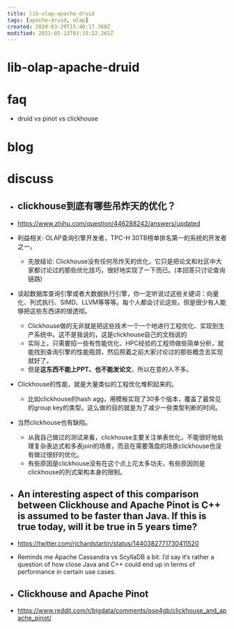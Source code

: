 ```yaml
---
title: lib-olap-apache-druid
tags: [apache-druid, olap]
created: 2020-03-29T15:40:17.360Z
modified: 2021-05-13T03:15:22.261Z
---
```


# lib-olap-apache-druid

# faq

- druid vs pinot vs clickhouse
# blog

# discuss
- ## clickhouse到底有哪些吊炸天的优化？
- https://www.zhihu.com/question/446288242/answers/updated
- 利益相关: OLAP查询引擎开发者，TPC-H 30TB榜单排名第一的系统的开发者之一。
  - 先放结论: Clickhouse没有任何吊炸天的优化，它只是把论文和社区中大家都讨论过的那些优化技巧，很好地实现了一下而已。(本回答只讨论查询链路)
- 谈起数据库查询引擎或者大数据执行引擎，你一定听说过这些关键词：向量化、列式执行、SIMD、LLVM等等等。每个人都会讨论这些，但是很少有人能够把这些东西讲的很透彻。
  - Clickhouse做的无非就是把这些技术一个一个地进行工程优化、实现到生产系统中。这不是我说的，这是clickhouse自己的文档说的
  - 实际上，只需要招一些有性能优化、HPC经验的工程师做些简单分析，就能找到查询引擎的性能瓶颈，然后照着之前大家讨论过的那些概念去实现就好了。
  - 但是**这东西不能上PPT、也不能发论文**，所以在意的人不多。
- Clickhouse的性能，就是大量类似的工程优化堆积起来的。
  - 比如clickhouse的hash agg，用模板实现了30多个版本，覆盖了最常见的group key的类型。这么做的目的就是为了减少一些类型判断的时间。
- 当然clickhouse也有缺陷。
  - 从我自己做过的测试来看，clickhouse主要关注单表优化，不能很好地处理复杂表达式和多表join的场景，而且在需要落盘的场景clickhouse也没有做过很好的优化。
  - 有些原因是clickhouse没有在这个点上花太多功夫，有些原因则是clickhouse的列式架构本身的限制。

- ## An interesting aspect of this comparison between Clickhouse and Apache Pinot is C++ is assumed to be faster than Java. If this is true today, will it be true in 5 years time?
- https://twitter.com/richardstartin/status/1440382771730411520
- Reminds me Apache Cassandra vs ScyllaDB a bit. I’d say it’s rather a question of how close Java and C++ could end up in terms of performance in certain use cases.

- ## Clickhouse and Apache Pinot
- https://www.reddit.com/r/bigdata/comments/pse4gb/clickhouse_and_apache_pinot/
